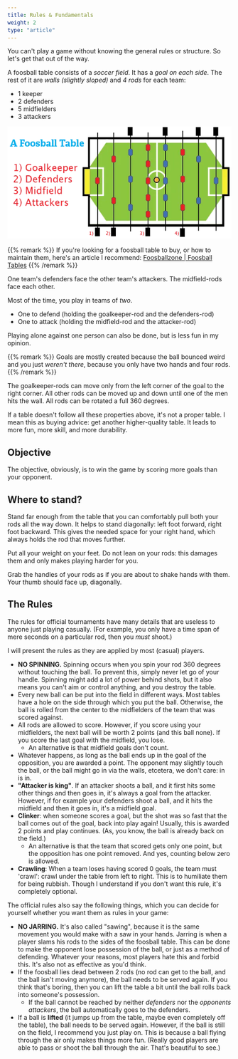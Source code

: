 ```yaml
---
title: Rules & Fundamentals
weight: 2
type: "article"
---
```


You can't play a game without knowing the general rules or structure. So let's get that out of the way.

A foosball table consists of a *soccer field*. It has a *goal on each side*. The rest of it are *walls (slightly sloped)* and *4 rods* for each team:

* 1 keeper
* 2 defenders
* 5 midfielders
* 3 attackers

![Overview of what a foosball table looks like.](Foosball01.webp)

{{% remark %}}
If you're looking for a foosball table to buy, or how to maintain them, here's an article I recommend: [Foosballzone \| Foosball Tables](http://www.foosballzone.com/foosball-table/)
{{% /remark %}}

One team's defenders face the other team's attackers. The midfield-rods face each other. 

Most of the time, you play in teams of _two_. 

* One to defend (holding the goalkeeper-rod and the defenders-rod)
* One to attack (holding the midfield-rod and the attacker-rod)

Playing alone against one person can also be done, but is less fun in my opinion. 

{{% remark %}}
Goals are mostly created because the ball bounced weird and you just _weren't there_, because you only have two hands and four rods.
{{% /remark %}}

The goalkeeper-rods can move only from the left corner of the goal to the right corner. All other rods can be moved up and down until one of the men hits the wall. All rods can be rotated a full 360 degrees.

If a table doesn't follow all these properties above, it's not a proper table. I mean this as buying advice: get another higher-quality table. It leads to more fun, more skill, and more durability.

## Objective

The objective, obviously, is to win the game by scoring more goals than your opponent.

## Where to stand?

Stand far enough from the table that you can comfortably pull both your rods all the way down. It helps to stand diagonally: left foot forward, right foot backward. This gives the needed space for your right hand, which always holds the rod that moves further.

Put all your weight on your feet. Do not lean on your rods: this damages them and only makes playing harder for you.

Grab the handles of your rods as if you are about to shake hands with them. Your thumb should face up, diagonally.

## The Rules

The rules for official tournaments have many details that are useless to anyone just playing casually. (For example, you only have a time span of mere seconds on a particular rod, then you _must_ shoot.) 

I will present the rules as they are applied by most (casual) players.

-   **NO SPINNING.** Spinning occurs when you spin your rod 360 degrees without touching the ball. To prevent this, simply never let go of your handle. Spinning might add a lot of power behind shots, but it also means you can't aim or control anything, and you destroy the table.
-   Every new ball can be put into the field in different ways. Most tables have a hole on the side through which you put the ball. Otherwise, the ball is rolled from the center to the midfielders of the team that was scored against.
-   All rods are allowed to score. However, if you score using your midfielders, the next ball will be worth 2 points (and this ball none). If you score the last goal with the midfield, you lose.
    -   An alternative is that midfield goals don't count.
-   Whatever happens, as long as the ball ends up in the goal of the opposition, you are awarded a point. The opponent may slightly touch  the ball, or the ball might go in via the walls, etcetera, we don't care: in is in.
-   **"Attacker is king"**. If an attacker shoots a ball, and it first hits some other things and then goes in, it's always a goal from the attacker. However, if for example your defenders shoot a ball, and it hits the midfield and then it goes in, it's a midfield goal.
-   **Clinker**: when someone scores a goal, but the shot was so fast that the ball comes out of the goal, back into play again! Usually, this is awarded 2 points and play continues. (As, you know, the ball is already back on the field.)
    -   An alternative is that the team that scored gets only one point, but the opposition has one point removed. And yes, counting below zero is allowed.
-   **Crawling**: When a team loses having scored 0 goals, the team must 'crawl': crawl under the
    table from left to right. This is to humiliate them for being rubbish. Though I understand if you don't want this rule, it's completely optional.

The official rules also say the following things, which you can decide for yourself whether you want them as rules in your game:

-   **NO JARRING.** It's also called "sawing", because it is the same movement you would make with a saw in your hands. Jarring is when a player slams his rods to the sides of the foosball table. This can be done to make the opponent lose possession of the ball, or just as a method of defending. Whatever your reasons, most players hate this and forbid this. It's also not as effective as you'd think.
-   If the foosball lies dead between 2 rods (no rod can get to the ball, and the ball isn't moving anymore), the ball needs to be served again. If you think that's boring, then you can lift the table a bit until the ball rolls back into someone's possession.
    -   If the ball cannot be reached by neither *defenders* nor the *opponents attackers*, the ball automatically goes to the defenders.
- If a ball is **lifted** (it jumps up from the table, maybe even completely off the table), the ball needs to be served again. However, if the ball is still on the field, I recommend you just play on. This is because a ball flying through the air only makes things more fun. (Really good players are able to pass or shoot the ball through the air. That's beautiful to see.)